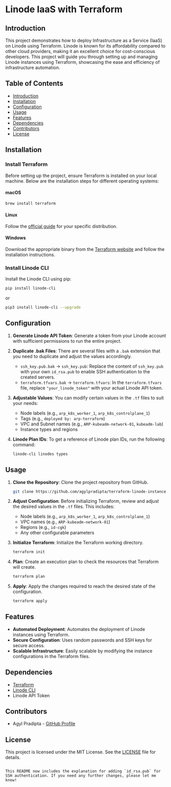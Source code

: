 # Linode IaaS with Terraform

## Introduction

This project demonstrates how to deploy Infrastructure as a Service (IaaS) on Linode using Terraform. Linode is known for its affordability compared to other cloud providers, making it an excellent choice for cost-conscious developers. This project will guide you through setting up and managing Linode instances using Terraform, showcasing the ease and efficiency of infrastructure automation.

## Table of Contents

- [Introduction](#introduction)
- [Installation](#installation)
- [Configuration](#configuration)
- [Usage](#usage)
- [Features](#features)
- [Dependencies](#dependencies)
- [Contributors](#contributors)
- [License](#license)

## Installation

### Install Terraform

Before setting up the project, ensure Terraform is installed on your local machine. Below are the installation steps for different operating systems:

#### macOS
```sh
brew install terraform
```

#### Linux
Follow the [official guide](https://learn.hashicorp.com/tutorials/terraform/install-cli) for your specific distribution.

#### Windows
Download the appropriate binary from the [Terraform website](https://www.terraform.io/downloads.html) and follow the installation instructions.

### Install Linode CLI

Install the Linode CLI using pip:
```sh
pip install linode-cli
```
or
```sh
pip3 install linode-cli --upgrade
```

## Configuration

1. **Generate Linode API Token**: Generate a token from your Linode account with sufficient permissions to run the entire project.

2. **Duplicate .bak Files**: There are several files with a `.bak` extension that you need to duplicate and adjust the values accordingly.

    - `ssh_key.pub.bak` -> `ssh_key.pub`: Replace the content of `ssh_key.pub` with your own `id_rsa.pub` to enable SSH authentication to the created servers.
    - `terraform.tfvars.bak` -> `terraform.tfvars`: In the `terraform.tfvars` file, replace `"your_linode_token"` with your actual Linode API token.

3. **Adjustable Values**: You can modify certain values in the `.tf` files to suit your needs:
    - Node labels (e.g., `arp_k8s_worker_1`, `arp_k8s_controlplane_1`)
    - Tags (e.g., `deployed by: arp-terraform`)
    - VPC and Subnet names (e.g., `ARP-kubeadm-network-01`, `kubeadm-lab`)
    - Instance types and regions

4. **Linode Plan IDs**: To get a reference of Linode plan IDs, run the following command:
    ```sh
    linode-cli linodes types
    ```

## Usage

1. **Clone the Repository**: Clone the project repository from GitHub.
    ```sh
    git clone https://github.com/agylpradipta/terraform-linode-instance-vpc.git
    ```

2. **Adjust Configuration**: Before initializing Terraform, review and adjust the desired values in the `.tf` files. This includes:
    - Node labels (e.g., `arp_k8s_worker_1`, `arp_k8s_controlplane_1`)
    - VPC names (e.g., `ARP-kubeadm-network-01`)
    - Regions (e.g., `id-cgk`)
    - Any other configurable parameters

3. **Initialize Terraform**: Initialize the Terraform working directory.
    ```sh
    terraform init
    ```

4. **Plan**: Create an execution plan to check the resources that Terraform will create.
    ```sh
    terraform plan
    ```

5. **Apply**: Apply the changes required to reach the desired state of the configuration.
    ```sh
    terraform apply
    ```

## Features

- **Automated Deployment**: Automates the deployment of Linode instances using Terraform.
- **Secure Configuration**: Uses random passwords and SSH keys for secure access.
- **Scalable Infrastructure**: Easily scalable by modifying the instance configurations in the Terraform files.

## Dependencies

- [Terraform](https://www.terraform.io/)
- [Linode CLI](https://www.linode.com/docs/guides/linode-cli/)
- Linode API Token

## Contributors

- Agyl Pradipta - [GitHub Profile](https://github.com/agylpradipta)

## License

This project is licensed under the MIT License. See the [LICENSE](LICENSE) file for details.
```

This README now includes the explanation for adding `id_rsa.pub` for SSH authentication. If you need any further changes, please let me know!